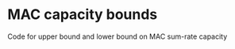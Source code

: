 MAC capacity bounds
===================

Code for upper bound and lower bound on MAC sum-rate capacity
